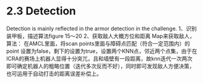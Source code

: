 # 2.3 Detection
Detection is mainly reflected in the armor detection in the challenge.
1、识别装甲板，描述算法figure 15～20
2、获取敌人大概方位和距离
Map来获取敌人，算法：
	在AMCL里面，将scan points里面与障碍点匹配（符合一定范围内）的point 设置为false，剩下的设置为true，设置两个KNN点，邻近两个点集，由于在ICRA的赛场上机器人显得十分突兀，且和墙壁有一段距离，故knn迭代一次两次即可确定机器人的粗略位置（迭代多次反而不好），同时即可发现敌人方便决策，也可运用于自动打击的距离误差补偿上。
